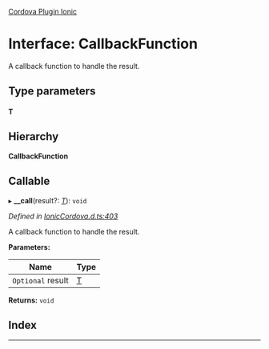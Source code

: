 [Cordova Plugin Ionic](../../README.md)

# Interface: CallbackFunction

A callback function to handle the result.

## Type parameters
#### T 
## Hierarchy

**CallbackFunction**

## Callable
▸ **__call**(result?: *[T]()*): `void`

*Defined in [IonicCordova.d.ts:403](https://github.com/ionic-team/cordova-plugin-ionic/blob/fe62482/types/IonicCordova.d.ts#L403)*

A callback function to handle the result.

**Parameters:**

| Name | Type |
| ------ | ------ |
| `Optional` result | [T]() |

**Returns:** `void`

## Index

---

